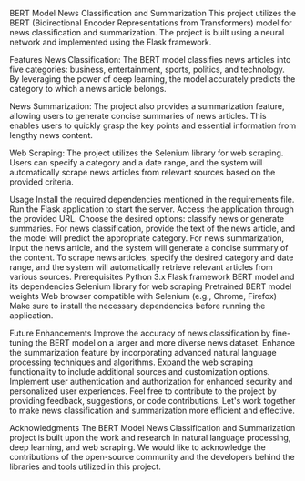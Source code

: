 BERT Model News Classification and Summarization
This project utilizes the BERT (Bidirectional Encoder Representations from Transformers) model for news classification and summarization. The project is built using a neural network and implemented using the Flask framework.

Features
News Classification: The BERT model classifies news articles into five categories: business, entertainment, sports, politics, and technology. By leveraging the power of deep learning, the model accurately predicts the category to which a news article belongs.

News Summarization: The project also provides a summarization feature, allowing users to generate concise summaries of news articles. This enables users to quickly grasp the key points and essential information from lengthy news content.

Web Scraping: The project utilizes the Selenium library for web scraping. Users can specify a category and a date range, and the system will automatically scrape news articles from relevant sources based on the provided criteria.

Usage
Install the required dependencies mentioned in the requirements file.
Run the Flask application to start the server.
Access the application through the provided URL.
Choose the desired options: classify news or generate summaries.
For news classification, provide the text of the news article, and the model will predict the appropriate category.
For news summarization, input the news article, and the system will generate a concise summary of the content.
To scrape news articles, specify the desired category and date range, and the system will automatically retrieve relevant articles from various sources.
Prerequisites
Python 3.x
Flask framework
BERT model and its dependencies
Selenium library for web scraping
Pretrained BERT model weights
Web browser compatible with Selenium (e.g., Chrome, Firefox)
Make sure to install the necessary dependencies before running the application.

Future Enhancements
Improve the accuracy of news classification by fine-tuning the BERT model on a larger and more diverse news dataset.
Enhance the summarization feature by incorporating advanced natural language processing techniques and algorithms.
Expand the web scraping functionality to include additional sources and customization options.
Implement user authentication and authorization for enhanced security and personalized user experiences.
Feel free to contribute to the project by providing feedback, suggestions, or code contributions. Let's work together to make news classification and summarization more efficient and effective.

Acknowledgments
The BERT Model News Classification and Summarization project is built upon the work and research in natural language processing, deep learning, and web scraping. We would like to acknowledge the contributions of the open-source community and the developers behind the libraries and tools utilized in this project.
